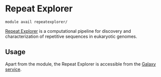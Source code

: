# Repeat Explorer 

    module avail repeatexplorer/

[Repeat Explorer](http://repeatexplorer.umbr.cas.cz/) is a computational pipeline for discovery and characterization of repetitive sequences in eukaryotic genomes. 

## Usage

Apart from the module, the Repeat Explorer is accessible from the [Galaxy service](/software/services/galaxy).









